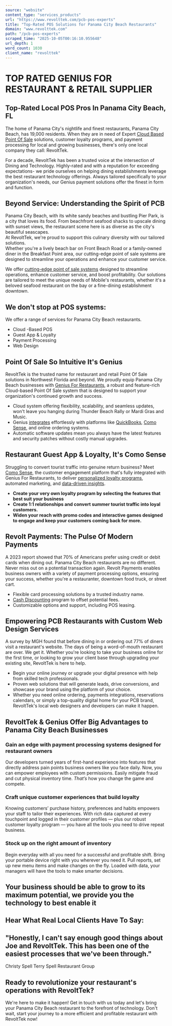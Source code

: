 ```yaml
---
source: "website"
content_type: "services_products"
url: "https://www.revolttek.com/pcb-pos-experts"
title: "Top-Rated POS Solutions for Panama City Beach Restaurants"
domain: "www.revolttek.com"
path: "/pcb-pos-experts"
scraped_time: "2025-10-05T00:16:10.955648"
url_depth: 1
word_count: 1030
client_name: "revolttek"
---
```


# TOP RATED GENIUS FOR RESTAURANT & RETAIL SUPPLIER

## Top-Rated Local POS Pros In Panama City Beach, FL  
The home of Panama City's nightlife and finest restaurants, Panama City Beach, has 19,000 residents. When they are in need of Expert [Cloud Based Point Of Sale](https://www.revolttek.com/blogs/post/cloud-based-pos-genius "Cloud Based Point Of Sale") solutions, customer loyalty programs, and payment processing for local and growing businesses, there's only one local company they call: RevoltTek.

For a decade, RevoltTek has been a trusted voice at the intersection of Dining and Technology. Highly-rated and with a reputation for exceeding expectations- we pride ourselves on helping dining establishments leverage the best restaurant technology offerings. Always tailored specifically to your organization's needs, our Genius payment solutions offer the finest in form and function.

## Beyond Service: Understanding the Spirit of PCB
Panama City Beach, with its white sandy beaches and bustling Pier Park, is a city that loves its food. From beachfront seafood shacks to upscale dining with sunset views, the restaurant scene here is as diverse as the city's beautiful seascapes.  
At RevoltTek, we're proud to support this culinary diversity with our tailored solutions.  
Whether you're a lively beach bar on Front Beach Road or a family-owned diner in the Breakfast Point area, our cutting-edge point of sale systems are designed to streamline your operations and enhance your customer service.

We offer [cutting-edge point of sale systems](/genius-for-restaurants "cutting-edge point of sale systems") designed to streamline operations, enhance customer service, and boost profitability. Our solutions are tailored to meet the unique needs of Mobile's restaurants, whether it's a beloved seafood restaurant on the bay or a fine-dining establishment downtown.

## We don't stop at POS systems:  
We offer a range of services for Panama City Beach restaurants.

- Cloud -Based POS
- Guest App & Loyalty
- Payment Processing
- Web Design

## Point Of Sale So Intuitive It's Genius  
RevoltTek is the trusted name for restaurant and retail Point Of Sale solutions in Northwest Florida and beyond. We proudly equip Panama City Beach businesses with [Genius For Restaurants](/genius-for-restaurants "Genius For Restaurants"), a robust and feature-rich Cloud-based Point Of Sale system that is designed to support your organization's continued growth and success.

- Cloud system offering flexibility, scalability, and seamless updates, won't leave you hanging during Thunder Beach Rally or Mardi Gras and Music.
- Genius [integrates](/integrations "integrates") effortlessly with platforms like [QuickBooks](https://quickbooks.intuit.com/), [Como Sense](https://www.comosense.com/), and online ordering systems.
- Automatic software updates mean you always have the latest features and security patches without costly manual upgrades.

## Restaurant Guest App & Loyalty, It's Como Sense  
Struggling to convert tourist traffic into genuine return business? Meet [Como Sense](https://www.comosense.com/ "Como Sense"), the customer engagement platform that's fully integrated with Genius For Restaurants, to deliver [personalized loyalty programs](https://www.revolttek.com/blogs/post/loyalty-program-genius), automated marketing, and [data-driven insights](https://www.revolttek.com/blogs/post/loyalty-program-genius).

- **Create your very own loyalty program by selecting the features that best suit your business**
- **Create 1:1 relationships and convert summer tourist traffic into loyal customers.**
- **Widen your reach with promo codes​ and interactive games designed to engage and keep your customers coming back for more.**

## Revolt Payments: The Pulse Of Modern Payments  
A 2023 report showed that 70% of Americans prefer using credit or debit cards when dining out. Panama City Beach restaurants are no different. Never miss out on a potential transaction again. Revolt Payments enables business owners with a variety of payment processing options, ensuring your success, whether you're a restauranter, downtown food truck, or street cart.

- Flexible card processing solutions by a trusted industry name.
- [Cash Discounting](https://www.revolttek.com/blogs/post/Why-Your-Restaurant-Should-Use-a-Cash-Discount-Program-to-Eliminate-Card-Processing-Fees "Cash Discounting") program to offset potential fees.
- Customizable options and support, including POS leasing.

## Empowering PCB Restaurants with Custom Web Design Services  
A survey by MGH found that before dining in or ordering out 77% of diners visit a restaurant's website. The days of being a word-of-mouth restaurant are over. We get it. Whether you're looking to take your business online for the first time, or looking to grow your client base through upgrading your existing site, RevoltTek is here to help.  
- Begin your online journey or upgrade your digital presence with help from skilled tech professionals.
- Proven web solutions that will generate leads, drive conversions, and showcase your brand using the platform of your choice.
- Whether you need online ordering, payments integrations, reservations calendars, or simply a top-quality digital home for your PCB brand, RevoltTek's local web designers and developers can make it happen.

## RevoltTek & Genius Offer Big Advantages to Panama City Beach Businesses
### Gain an edge with payment processing systems designed for restaurant owners
Our developers turned years of first-hand experience into features that directly address pain points business owners like you face daily. Now, you can empower employees with custom permissions. Easily mitigate fraud and cut physical inventory time. _That’s_ how you change the game and compete.

### Craft unique customer experiences that build loyalty
Knowing customers’ purchase history, preferences and habits empowers your staff to tailor their experiences. With rich data captured at every touchpoint and logged in their customer profiles — plus our robust customer loyalty program — you have all the tools you need to drive repeat business.

### Stock up on the right amount of inventory
Begin everyday with all you need for a successful and profitable shift. Bring your portable device right with you wherever you need it. Pull reports, set up new menu items and make changes on the fly. Loaded with data, your managers will have the tools to make smarter decisions.

## Your business should be able to grow to its maximum potential, we provide you the technology to best enable it  
## Hear What Real Local Clients Have To Say:
## "Honestly, I can't say enough good things about Joe and RevoltTek. This has been one of the easiest processes that we've been through."
Christy Spell Terry
Spell Restaurant Group

## Ready to revolutionize your restaurant's operations with RevoltTek?
We're here to make it happen! Get in touch with us today and let's bring your Panama City Beach restaurant to the forefront of technology. Don't wait, start your journey to a more efficient and profitable restaurant with RevoltTek now!